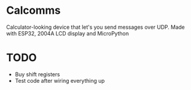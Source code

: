 # Calcomms
Calculator-looking device that let's you send messages over UDP. Made with ESP32, 2004A LCD display and MicroPython

# TODO
- Buy shift registers
- Test code after wiring everything up